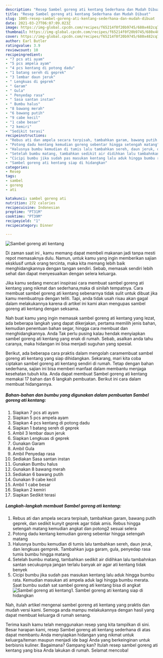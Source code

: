 ```yaml
---
description: "Resep Sambel goreng ati kentang Sederhana dan Mudah Dibuat"
title: "Resep Sambel goreng ati kentang Sederhana dan Mudah Dibuat"
slug: 1005-resep-sambel-goreng-ati-kentang-sederhana-dan-mudah-dibuat
date: 2021-03-27T06:07:09.023Z
image: https://img-global.cpcdn.com/recipes/f65214f0f20b9745/680x482cq70/sambel-goreng-ati-kentang-foto-resep-utama.jpg
thumbnail: https://img-global.cpcdn.com/recipes/f65214f0f20b9745/680x482cq70/sambel-goreng-ati-kentang-foto-resep-utama.jpg
cover: https://img-global.cpcdn.com/recipes/f65214f0f20b9745/680x482cq70/sambel-goreng-ati-kentang-foto-resep-utama.jpg
author: Earl Butler
ratingvalue: 3.9
reviewcount: 10
recipeingredient:
- "7 pcs ati ayam"
- "5 pcs ampela ayam"
- "4 pcs kentang di potong dadu"
- "1 batang sereh di geprek"
- "3 lembar daun jeruk"
- " Lengkuas di geprek"
- " Garam"
- " Gula"
- " Penyedap rasa"
- " Sasa santan instan"
- " Bumbu halus"
- "8 bawang merah"
- "6 bawang putih"
- "9 cabe kecil"
- "1 cabe besar"
- "2 kemiri"
- "Sedikit terasi"
recipeinstructions:
- "Rebus ati dan ampela secara terpisah, tambahkan garam, bawang putih geprek, dan sedikit kunyit geprek agar tidak amis. Rebus hingga setengah matang kemudian angkat dan potong2 sesuai selera"
- "Potong dadu kentang kemudian goreng sebentar hingga setengah matang"
- "Halusnya bumbu kemudian di tumis lalu tambahkan sereh, daun jeruk, dan lengkuas gemprek. Tambahkan juga garam, gula, penyedap rasa tumis bumbu hingga matang"
- "Setelah bumbu matang, tambahkan sedikit air didihkan lalu tambahnkan santan secukupnya jangan terlalu banyak air agar ati kentang tidak benyek"
- "Cicipi bumbu jika sudah pas masukan kentang lalu aduk hingga bumbu rata. Kemudian masukan ati ampela aduk lagi hingga bumbu merata. Saat bumbu sudah sat sambel goreng ati kentang bisa di angkat"
- "Sambel goreng ati kentang siap di hidangkan"
categories:
- Resep
tags:
- sambel
- goreng
- ati

katakunci: sambel goreng ati 
nutrition: 272 calories
recipecuisine: Indonesian
preptime: "PT31M"
cooktime: "PT39M"
recipeyield: "1"
recipecategory: Dinner

---
```



![Sambel goreng ati kentang](https://img-global.cpcdn.com/recipes/f65214f0f20b9745/680x482cq70/sambel-goreng-ati-kentang-foto-resep-utama.jpg)

Di zaman  saat ini , kamu memang dapat membeli makanan jadi tanpa mesti repot memasaknya dulu. Namun, untuk kamu yang ingin memberikan sajian eksklusif untuk orang tercinta, maka kita memang lebih baik menghidangkannya dengan tangan sendiri. Sebab, memasak sendiri lebih sehat dan dapat menyesuaikan dengan selera keluarga.

Jika kamu sedang mencari inspirasi cara membuat sambel goreng ati kentang yang nikmat dan sederhana,maka di sinilah tempatnya. Cara membuat sambel goreng ati kentang  sebenarnya tidak sulit untuk dibuat jika kamu membuatnya dengan teliti. Tapi, anda tidak usah risau akan gagal dalam melakukannya 
karena di artikel ini kami akan mengupas sambel goreng ati kentang dengan seksama.  



Nah buat kamu yang ingin memasak sambel goreng ati kentang yang lezat, ada beberapa langkah yang dapat dikerjakan, pertama memilih jenis bahan, kemudian penentuan bahan segar, hingga cara membuat dan menghidangkannya. Anda Tak perlu pusing kalau hendak menyiapkan sambel goreng ati kentang yang enak di rumah. Sebab, asalkan anda  tahu caranya, maka hidangan ini bisa menjadi suguhan yang spesial.

Berikut, ada beberapa cara praktis  dalam mengolah caramembuat sambel goreng ati kentang yang siap dihidangkan. Sekarang, mari kita coba ciptakan sambel goreng ati kentang sendiri di rumah. Tetap dengan bahan sederhana, sajian ini bisa memberi manfaat dalam membantu menjaga kesehatan tubuh kita. Anda dapat membuat Sambel goreng ati kentang memakai 17 bahan dan 6 langkah pembuatan. Berikut ini cara dalam membuat hidangannya.

<!--inarticleads1-->

##### Bahan-bahan dan bumbu yang digunakan dalam pembuatan Sambel goreng ati kentang:

1. Siapkan 7 pcs ati ayam
1. Siapkan 5 pcs ampela ayam
1. Siapkan 4 pcs kentang di potong dadu
1. Siapkan 1 batang sereh di geprek
1. Ambil 3 lembar daun jeruk
1. Siapkan  Lengkuas di geprek
1. Gunakan  Garam
1. Ambil  Gula
1. Ambil  Penyedap rasa
1. Sediakan  Sasa santan instan
1. Gunakan  Bumbu halus
1. Gunakan 8 bawang merah
1. Sediakan 6 bawang putih
1. Gunakan 9 cabe kecil
1. Ambil 1 cabe besar
1. Siapkan 2 kemiri
1. Siapkan Sedikit terasi




<!--inarticleads2-->

##### Langkah-langkah membuat Sambel goreng ati kentang:

1. Rebus ati dan ampela secara terpisah, tambahkan garam, bawang putih geprek, dan sedikit kunyit geprek agar tidak amis. Rebus hingga setengah matang kemudian angkat dan potong2 sesuai selera
1. Potong dadu kentang kemudian goreng sebentar hingga setengah matang
1. Halusnya bumbu kemudian di tumis lalu tambahkan sereh, daun jeruk, dan lengkuas gemprek. Tambahkan juga garam, gula, penyedap rasa tumis bumbu hingga matang
1. Setelah bumbu matang, tambahkan sedikit air didihkan lalu tambahnkan santan secukupnya jangan terlalu banyak air agar ati kentang tidak benyek
1. Cicipi bumbu jika sudah pas masukan kentang lalu aduk hingga bumbu rata. Kemudian masukan ati ampela aduk lagi hingga bumbu merata. Saat bumbu sudah sat sambel goreng ati kentang bisa di angkat
<img src="//assets-global.cpcdn.com/assets/icons/button_play-2c75c40dde080a61004c1f40b05d8f140eaff45d7e9e6481dc71c63d2e7c4909.png" alt="Sambel goreng ati kentang">1. Sambel goreng ati kentang siap di hidangkan




Nah, itulah artikel mengenai  sambel goreng ati kentang  yang praktis dan mudah versi kami. Semoga anda mampu melakukannya dengan hasil yang dapat membuat keluarga di rumah senang. 

Terima kasih kamu telah menggunakan resep yang kita tampilkan di sini. Besar harapan kami, resep  Sambel goreng ati kentang sederhana di atas dapat membantu Anda menyiapkan hidangan yang nikmat untuk keluarga/teman maupun menjadi ide bagi Anda yang berkeinginan untuk berbisnis kuliner. Bagaimana? Gampang kan? Itulah resep sambel goreng ati kentang yang bisa Anda lakukan di rumah. Selamat mencoba!

